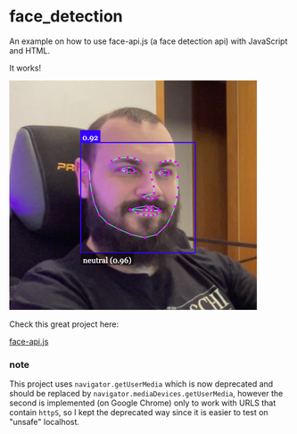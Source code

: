 # face_detection

An example on how to use face-api.js (a face detection api) with JavaScript and HTML.

It works!

![testing](./demo/testing.png)

Check this great project here:

[face-api.js](https://github.com/justadudewhohacks/face-api.js/)

### note

This project uses
`navigator.getUserMedia` which is now deprecated and should be replaced by `navigator.mediaDevices.getUserMedia`, however the second is implemented (on Google Chrome) only to work with URLS that contain `httpS`, so I kept the deprecated way since it is easier to test on "unsafe" localhost.
